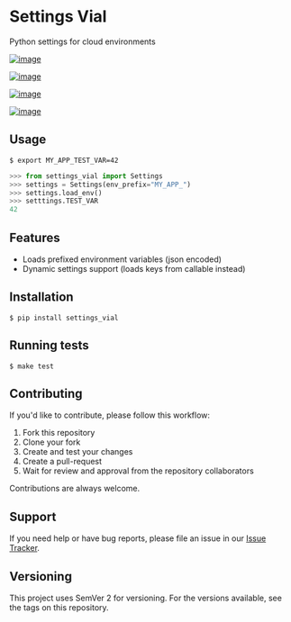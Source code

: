 # Settings Vial

Python settings for cloud environments

[![image](https://secure.travis-ci.org/kpn/settings-vial.svg?branch=master)](https://travis-ci.org/kpn/settings-vial?branch=master)

[![image](https://img.shields.io/codecov/c/github/kpn/settings-vial/master.svg)](https://codecov.io/github/kpn/settings-vial?branch=master)

[![image](https://img.shields.io/pypi/v/settings-vial)](https://pypi.python.org/pypi/settings-vial)

[![image](https://readthedocs.org/projects/settings-vial/badge/?version=latest)](https://settings-vial.readthedocs.org/en/latest/?badge=latest)

## Usage

``` shell
$ export MY_APP_TEST_VAR=42
```


``` python
>>> from settings_vial import Settings
>>> settings = Settings(env_prefix="MY_APP_")
>>> settings.load_env()
>>> setttings.TEST_VAR
42
```

## Features

- Loads prefixed environment variables (json encoded)
- Dynamic settings support (loads keys from callable instead)


## Installation

```shell
$ pip install settings_vial
```

## Running tests

```shell
$ make test
```

## Contributing

If you'd like to contribute, please follow this workflow:

1. Fork this repository
2. Clone your fork
3. Create and test your changes
4. Create a pull-request
5. Wait for review and approval from the repository collaborators

Contributions are always welcome.

## Support

If you need help or have bug reports, please file an issue in our [Issue Tracker](../../../issues).

## Versioning

This project uses SemVer 2 for versioning. For the versions available, see the tags on this repository.

